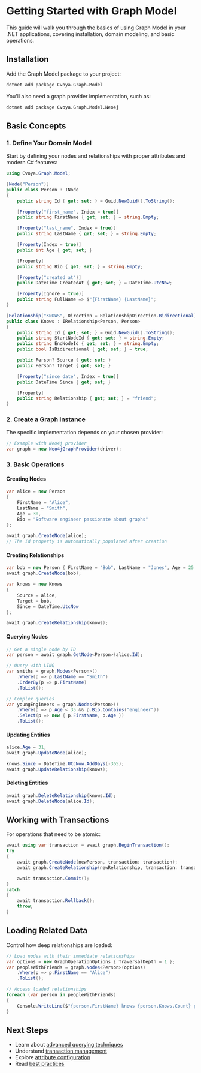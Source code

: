 # Getting Started with Graph Model

This guide will walk you through the basics of using Graph Model in your .NET applications, covering installation, domain modeling, and basic operations.

## Installation

Add the Graph Model package to your project:

```bash
dotnet add package Cvoya.Graph.Model
```

You'll also need a graph provider implementation, such as:

```bash
dotnet add package Cvoya.Graph.Model.Neo4j
```

## Basic Concepts

### 1. Define Your Domain Model

Start by defining your nodes and relationships with proper attributes and modern C# features:

```csharp
using Cvoya.Graph.Model;

[Node("Person")]
public class Person : INode
{
    public string Id { get; set; } = Guid.NewGuid().ToString();

    [Property("first_name", Index = true)]
    public string FirstName { get; set; } = string.Empty;

    [Property("last_name", Index = true)]
    public string LastName { get; set; } = string.Empty;

    [Property(Index = true)]
    public int Age { get; set; }

    [Property]
    public string Bio { get; set; } = string.Empty;

    [Property("created_at")]
    public DateTime CreatedAt { get; set; } = DateTime.UtcNow;

    [Property(Ignore = true)]
    public string FullName => $"{FirstName} {LastName}";
}

[Relationship("KNOWS", Direction = RelationshipDirection.Bidirectional)]
public class Knows : IRelationship<Person, Person>
{
    public string Id { get; set; } = Guid.NewGuid().ToString();
    public string StartNodeId { get; set; } = string.Empty;
    public string EndNodeId { get; set; } = string.Empty;
    public bool IsBidirectional { get; set; } = true;

    public Person? Source { get; set; }
    public Person? Target { get; set; }

    [Property("since_date", Index = true)]
    public DateTime Since { get; set; }

    [Property]
    public string Relationship { get; set; } = "friend";
}
```

### 2. Create a Graph Instance

The specific implementation depends on your chosen provider:

```csharp
// Example with Neo4j provider
var graph = new Neo4jGraphProvider(driver);
```

### 3. Basic Operations

#### Creating Nodes

```csharp
var alice = new Person
{
    FirstName = "Alice",
    LastName = "Smith",
    Age = 30,
    Bio = "Software engineer passionate about graphs"
};

await graph.CreateNode(alice);
// The Id property is automatically populated after creation
```

#### Creating Relationships

```csharp
var bob = new Person { FirstName = "Bob", LastName = "Jones", Age = 25 };
await graph.CreateNode(bob);

var knows = new Knows
{
    Source = alice,
    Target = bob,
    Since = DateTime.UtcNow
};

await graph.CreateRelationship(knows);
```

#### Querying Nodes

```csharp
// Get a single node by ID
var person = await graph.GetNode<Person>(alice.Id);

// Query with LINQ
var smiths = graph.Nodes<Person>()
    .Where(p => p.LastName == "Smith")
    .OrderBy(p => p.FirstName)
    .ToList();

// Complex queries
var youngEngineers = graph.Nodes<Person>()
    .Where(p => p.Age < 35 && p.Bio.Contains("engineer"))
    .Select(p => new { p.FirstName, p.Age })
    .ToList();
```

#### Updating Entities

```csharp
alice.Age = 31;
await graph.UpdateNode(alice);

knows.Since = DateTime.UtcNow.AddDays(-365);
await graph.UpdateRelationship(knows);
```

#### Deleting Entities

```csharp
await graph.DeleteRelationship(knows.Id);
await graph.DeleteNode(alice.Id);
```

## Working with Transactions

For operations that need to be atomic:

```csharp
await using var transaction = await graph.BeginTransaction();
try
{
    await graph.CreateNode(newPerson, transaction: transaction);
    await graph.CreateRelationship(newRelationship, transaction: transaction);

    await transaction.Commit();
}
catch
{
    await transaction.Rollback();
    throw;
}
```

## Loading Related Data

Control how deep relationships are loaded:

```csharp
// Load nodes with their immediate relationships
var options = new GraphOperationOptions { TraversalDepth = 1 };
var peopleWithFriends = graph.Nodes<Person>(options)
    .Where(p => p.FirstName == "Alice")
    .ToList();

// Access loaded relationships
foreach (var person in peopleWithFriends)
{
    Console.WriteLine($"{person.FirstName} knows {person.Knows.Count} people");
}
```

## Next Steps

- Learn about [advanced querying techniques](querying.md)
- Understand [transaction management](transactions.md)
- Explore [attribute configuration](attributes.md)
- Read [best practices](best-practices.md)
